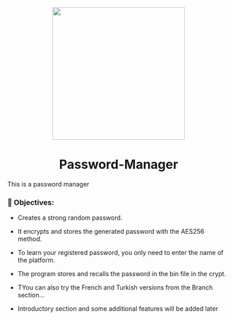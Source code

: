 <div align=center>
<img height=300 src="https://media.giphy.com/media/fRYV4ck2DRYpBmpG1f/giphy.gif"/>
<h1>Password-Manager</h1>
</div>

This is a password manager

### :telescope: Objectives:

- Creates a strong random password.

- It encrypts and stores the generated password with the AES256 method.

- To learn your registered password, you only need to enter the name of the platform.

- The program stores and recalls the password in the bin file in the crypt.

- TYou can also try the French and Turkish versions from the Branch section...

- Introductory section and some additional features will be added later
